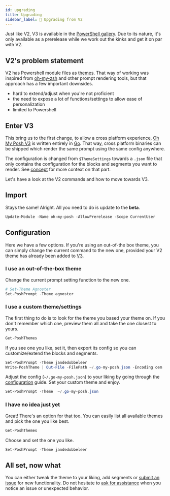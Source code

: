 ```yaml
---
id: upgrading
title: Upgrading
sidebar_label: 🤘 Upgrading from V2
---
```


Just like V2, V3 is available in the [PowerShell gallery][psgallery]. Due to its nature, it's only
available as a prerelease while we work out the kinks and get it on par with V2.

## V2's problem statement

V2 has Powershell module files as [themes][themesv2]. That way of working was inspired from [oh-my-zsh][omz] and other
prompt rendering tools, but that approach has a few important downsides.

- hard to extend/adjust when you're not proficient
- the need to expose a lot of functions/settings to allow ease of personalization
- limited to Powershell

## Enter V3

This bring us to the first change, to allow a cross platform experience, [Oh My Posh V3][v3] is written entirely in [Go][golang].
That way, cross platform binaries can be shipped which render the same prompt using the same config anywhere.

The configuration is changed from `$ThemeSettings` towards a `.json` file that only contains the configuration for the
blocks and segments you want to render. See [concept][introduction] for more context on that part.

Let's have a look at the V2 commands and how to move towards V3.

## Import

Stays the same! Alright. All you need to do is update to the **beta**.

```powershell
Update-Module -Name oh-my-posh -AllowPrerelease -Scope CurrentUser
```

## Configuration

Here we have a few options. If you're using an out-of-the box theme, you can simply change the current command to the
new one, provided your V2 theme has already been added to [V3][themesv3].

### I use an out-of-the-box theme

Change the current prompt setting function to the new one.

```powershell
# Set-Theme Agnoster
Set-PoshPrompt -Theme agnoster
```

### I use a custom theme/settings

The first thing to do is to look for the theme you based your theme on.
If you don't remember which one, preview them all and take the one closest to yours.

```powershell
Get-PoshThemes
```

If you see one you like, set it, then export its config so you can customize/extend the blocks and segments.

```powershell
Set-PoshPrompt -Theme jandedobbeleer
Write-PoshTheme | Out-File -FilePath ~/.go-my-posh.json -Encoding oem
```

Adjust the config (`~/.go-my-posh.json`) to your liking by going through the [configuration][configuration] guide.
Set your custom theme and enjoy.

```powershell
Set-PoshPrompt -Theme  ~/.go-my-posh.json
```

### I have no idea just yet

Great! There's an option for that too. You can easily list all available themes and pick the one you like best.

```powershell
Get-PoshThemes
```

Choose and set the one you like.

```powershell
Set-PoshPrompt -Theme jandedobbeleer
```

## All set, now what

You can either tweak the theme to your liking, add segments or [submit an issue][issues] for new functionality.
Do not hesitate to [ask for assistance][issues] when you notice an issue or unexpected behavior.

[manual]: /docs/installation
[psgallery]: https://www.powershellgallery.com/packages/oh-my-posh
[themesv2]: https://github.com/JanDeDobbeleer/oh-my-posh/tree/master/Themes
[omz]: https://github.com/ohmyzsh/ohmyzsh
[golang]: https://golang.org/
[introduction]: /docs/#concept
[v3]: https://github.com/JanDeDobbeleer/oh-my-posh3/
[themesv3]: https://github.com/JanDeDobbeleer/oh-my-posh3/tree/main/themes
[configuration]: /docs/configure
[issues]: https://github.com/JanDeDobbeleer/oh-my-posh3/issues/new
